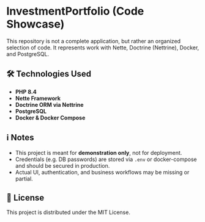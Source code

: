 # InvestmentPortfolio (Code Showcase)

This repository is not a complete application, but rather an organized selection of code. It represents work with Nette, Doctrine (Nettrine), Docker, and PostgreSQL.

## 🛠️ Technologies Used

- **PHP 8.4**
- **Nette Framework**
- **Doctrine ORM via Nettrine**
- **PostgreSQL**
- **Docker & Docker Compose**

## ℹ️ Notes

- This project is meant for **demonstration only**, not for deployment.
- Credentials (e.g. DB passwords) are stored via `.env` or docker-compose and should be secured in production.
- Actual UI, authentication, and business workflows may be missing or partial.

## 📄 License

This project is distributed under the MIT License.